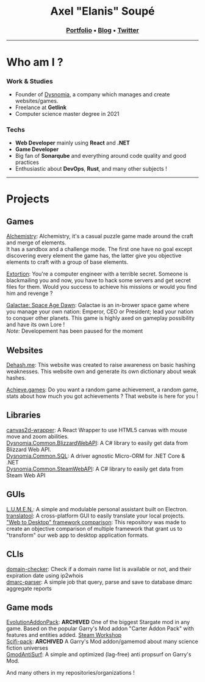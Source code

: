 <h1 align="center">Axel "Elanis" Soupé</h1>

<h3 align="center"><a href="https://elanis.eu">Portfolio</a> • <a href="https://blog.dysnomia.studio">Blog</a> • <a href="https://twitter.com/Elanis42">Twitter</a></h3>

<hr />

# Who am I ?

### Work & Studies

- Founder of [Dysnomia](https://dysnomia.studio), a company which manages and create websites/games.
- Freelance at **Getlink**
- Computer science master degree in 2021

### Techs

- **Web Developer** mainly using **React** and **.NET**
- **Game Developer**
- Big fan of **Sonarqube** and everything around code quality and good practices
- Enthusiastic about **DevOps**, **Rust**, and many other subjects !

<hr />

# Projects

## Games

[Alchemistry](https://store.steampowered.com/app/1730540/Alchemistry/): Alchemistry, it's a casual puzzle game made around the craft and merge of elements.  
It has a sandbox and a challenge mode. The first one have no goal except discovering every element the game has, the latter give you objective elements to craft with a group of base elements.

[Extortion](https://store.steampowered.com/app/1299430/Extortion/): You're a computer engineer with a terrible secret. Someone is blackmailing you and now, you have to hack some servers and get secret files for them. Would you success to achieve his missions or would you find him and revenge ?

[Galactae: Space Age Dawn](https://galactae.eu): Galactae is an in-brower space game where you manage your own nation: Emperor, CEO or President; lead your nation to conquer other planets. This game is highly axed on gameplay possibility and have its own Lore !  
*Note:* Developement has been paused for the moment

## Websites

[Dehash.me](https://dehash.me): This website was created to raise awareness on basic hashing weaknesses. This website own and generate its own dictionary about weak hashes.

[Achieve.games](https://achieve.games): Do you want a random game achievement, a random game, stats about how much you got achievements ? That website is here for you !

## Libraries

[canvas2d-wrapper](https://github.com/Dysnomia-Studio/canvas2d-wrapper): A React Wrapper to use HTML5 canvas with mouse move and zoom abilities.  
[Dysnomia.Common.BlizzardWebAPI](https://github.com/Dysnomia-Studio/Dysnomia.Common.BlizzardWebAPI): A C# library to easily get data from Blizzard Web API.  
[Dysnomia.Common.SQL](https://github.com/Dysnomia-Studio/Dysnomia.Common.SQL): A driver agnostic Micro-ORM for .NET Core & .NET  
[Dysnomia.Common.SteamWebAPI](https://github.com/Dysnomia-Studio/Dysnomia.Common.SteamWebAPI): A C# library to easily get data from Steam Web API  

## GUIs

[L.U.M.E.N.](https://github.com/L-U-M-E-N/lumen-desktop): A simple and modulable personal assistant built on Electron.  
[translatool](https://github.com/Dysnomia-Studio/translatool): A cross-platform GUI to easily translate your local projects.  
["Web to Desktop" framework comparison](https://github.com/Elanis/web-to-desktop-framework-comparison): This repository was made to create an objective comparison of multiple framework that grant us to "transform" our web app to desktop application formats.  

## CLIs

[domain-checker](https://github.com/Elanis/domain-checker): Check if a domain name list is available or not, and their expiration date using ip2whois  
[dmarc-parser](https://github.com/Dysnomia-Studio/dmarc-parser): A simple job that query, parse and save to database dmarc aggregate reports  

## Game mods

[EvolutionAddonPack](https://github.com/williamdefly/Evolutionaddonpack): **ARCHIVED** One of the biggest Stargate mod in any game. Based on the popular Garry's Mod addon "Carter Addon Pack" with features and entities added. [Steam Workshop](https://steamcommunity.com/sharedfiles/filedetails/?id=515981131)  
[Scifi-pack](https://github.com/Elanis/SciFi-Pack-Addon-Gamemode): **ARCHIVED** A Garry's Mod addon/gamemod about many science fiction universes  
[GmodAntiSurf](https://github.com/TeamCookiePixel/GmodAntiSurf): A simple and optimized (lag-free) anti propsurf on Garry's Mod.

And many others in my repositories/organizations !
